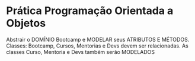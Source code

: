 # Prática Programação Orientada a Objetos

Abstrair o DOMÍNIO Bootcamp e MODELAR seus ATRIBUTOS E MÉTODOS.
Classes: Bootcamp, Cursos, Mentorias e Devs devem ser relacionadas.
As classes Curso, Mentoria e Devs também serão MODELADOS
